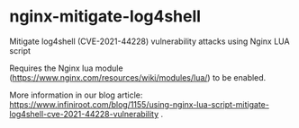 # nginx-mitigate-log4shell
Mitigate log4shell (CVE-2021-44228) vulnerability attacks using Nginx LUA script

Requires the Nginx lua module (https://www.nginx.com/resources/wiki/modules/lua/) to be enabled.

More information in our blog article: https://www.infiniroot.com/blog/1155/using-nginx-lua-script-mitigate-log4shell-cve-2021-44228-vulnerability .
